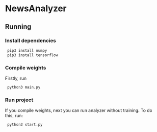 # NewsAnalyzer

## Running

### Install dependencies

```bash
 pip3 install numpy
 pip3 install tensorflow
```

### Compile weights

Firstly, run
```bash
 python3 main.py
```

### Run project

If you compile weights, next you can run analyzer without training.
To do this, run:
```bash
 python3 start.py
```
